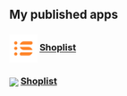 ## My published apps

### <img src="./Shoplist/shoplist-logo.png" width="50" align="center"> [Shoplist](https://kaww.github.io/Apps/Shoplist)

### <img src="./Squafiry/squarify-logo.jpg" width="50" align="center"> [Shoplist](https://kaww.github.io/Apps/Squarify)